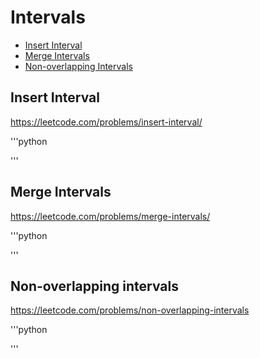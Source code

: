 # Intervals

+ [Insert Interval](#insert-interval)
+ [Merge Intervals](#merge-intervals)
+ [Non-overlapping Intervals](#non-overlapping-intervals)

## Insert Interval

https://leetcode.com/problems/insert-interval/

'''python

'''

## Merge Intervals

https://leetcode.com/problems/merge-intervals/

'''python

'''

## Non-overlapping intervals

https://leetcode.com/problems/non-overlapping-intervals

'''python

'''
